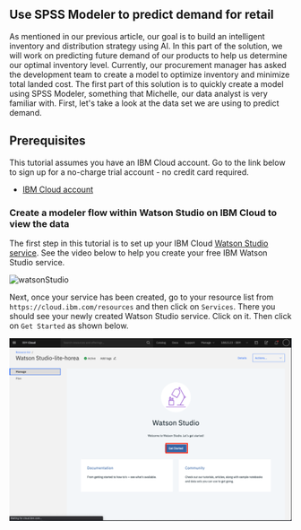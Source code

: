 ## Use SPSS Modeler to predict demand for retail

As mentioned in our previous article, our goal is to build an intelligent inventory and distribution strategy using AI. In this part of the 
solution, we will work on predicting future demand of our products to help us determine our optimal inventory level. Currently, our 
procurement manager has asked the development team to create a model to optimize inventory and minimize total landed cost. The first 
part of this solution is to quickly create a model using SPSS Modeler, something that Michelle, our data analyst is very familiar with.
First, let's take a look at the data set we are using to predict demand.

## Prerequisites

This tutorial assumes you have an IBM Cloud account. Go to the link below to sign up for a no-charge trial account - no credit card required.
  - [IBM Cloud account](https://tinyurl.com/y4mzxow5)

### Create a modeler flow within Watson Studio on IBM Cloud to view the data
The first step in this tutorial is to set up your IBM Cloud [Watson Studio service](https://cloud.ibm.com/catalog/services/watson-studio). See the video below to help you create your free
IBM Watson Studio service.

![watsonStudio](https://media.github.ibm.com/user/79254/files/e493eb80-8626-11ea-87b5-f1c7cf8d50e0)

Next, once your service has been created, go to your resource list from `https://cloud.ibm.com/resources` and then click on `Services`. There you should
see your newly created Watson Studio service. Click on it. Then click on `Get Started` as shown below.

![getStarted](../images/get-started.png)
